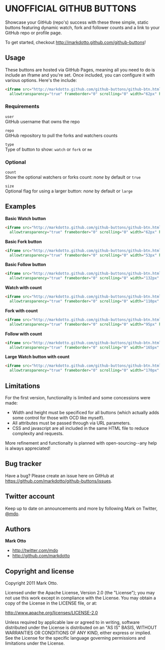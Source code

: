 UNOFFICIAL GITHUB BUTTONS
=========================

Showcase your GitHub (repo's) success with these three simple, static buttons featuring dynamic watch, fork and follower counts and a link to your GitHub repo or profile page.

To get started, checkout http://markdotto.github.com/github-buttons!



Usage
-----

These buttons are hosted via GitHub Pages, meaning all you need to do is include an iframe and you're set. Once included, you can configure it with various options. Here's the include:

``` html
<iframe src="http://markdotto.github.com/github-buttons/github-btn.html?user=USERNAME&repo=REPONAME&type=BUTTONTYPE"
  allowtransparency="true" frameborder="0" scrolling="0" width="62px" height="20px"></iframe>
```

### Requirements

`user`<br>
GitHub username that owns the repo<br>

`repo`<br>
GitHub repository to pull the forks and watchers counts

`type`<br>
Type of button to show: `watch` or `fork` or `me`

### Optional

`count`<br>
Show the optional watchers or forks count: *none* by default or `true`

`size`<br>
Optional flag for using a larger button: *none* by default or `large`



Examples
--------

**Basic Watch button**

``` html
<iframe src="http://markdotto.github.com/github-buttons/github-btn.html?user=markdotto&repo=github-buttons&type=watch"
  allowtransparency="true" frameborder="0" scrolling="0" width="62px" height="20px"></iframe>
```

**Basic Fork button**

``` html
<iframe src="http://markdotto.github.com/github-buttons/github-btn.html?user=markdotto&repo=github-buttons&type=fork"
  allowtransparency="true" frameborder="0" scrolling="0" width="53px" height="20px"></iframe>
```

**Basic Follow button**

``` html
<iframe src="http://markdotto.github.com/github-buttons/github-btn.html?user=markdotto&type=follow"
  allowtransparency="true" frameborder="0" scrolling="0" width="132px" height="20px"></iframe>
```

**Watch with count**

``` html
<iframe src="http://markdotto.github.com/github-buttons/github-btn.html?user=markdotto&repo=github-buttons&type=watch&count=true"
  allowtransparency="true" frameborder="0" scrolling="0" width="110px" height="20px"></iframe>
```

**Fork with count**

``` html
<iframe src="http://markdotto.github.com/github-buttons/github-btn.html?user=markdotto&repo=github-buttons&type=fork&count=true"
  allowtransparency="true" frameborder="0" scrolling="0" width="95px" height="20px"></iframe>
```

**Follow with count**

``` html
<iframe src="http://markdotto.github.com/github-buttons/github-btn.html?user=markdotto&type=follow&count=true"
  allowtransparency="true" frameborder="0" scrolling="0" width="165px" height="20px"></iframe>
```

**Large Watch button with count**

``` html
<iframe src="http://markdotto.github.com/github-buttons/github-btn.html?user=markdotto&repo=github-buttons&type=watch&count=true&size=large"
  allowtransparency="true" frameborder="0" scrolling="0" width="170px" height="30px"></iframe>
```

Limitations
-----------

For the first version, functionality is limited and some concessions were made:

- Width and height must be specificed for all buttons (which actually adds some control for those with OCD like myself).
- All attributes must be passed through via URL parameters.
- CSS and javascript are all included in the same HTML file to reduce complexity and requests.

More refinement and functionalty is planned with open-sourcing--any help is always appreciated!



Bug tracker
-----------

Have a bug? Please create an issue here on GitHub at https://github.com/markdotto/github-buttons/issues.



Twitter account
---------------

Keep up to date on announcements and more by following Mark on Twitter, <a href="http://twitter.com/mdo">@mdo</a>.



Authors
-------

**Mark Otto**

+ http://twitter.com/mdo
+ http://github.com/markdotto



Copyright and license
---------------------

Copyright 2011 Mark Otto.

Licensed under the Apache License, Version 2.0 (the "License");
you may not use this work except in compliance with the License.
You may obtain a copy of the License in the LICENSE file, or at:

   http://www.apache.org/licenses/LICENSE-2.0

Unless required by applicable law or agreed to in writing, software
distributed under the License is distributed on an "AS IS" BASIS,
WITHOUT WARRANTIES OR CONDITIONS OF ANY KIND, either express or implied.
See the License for the specific language governing permissions and
limitations under the License.